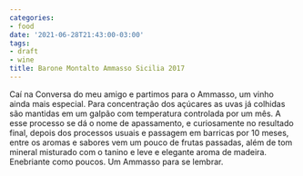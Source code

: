 ```yaml
---
categories:
- food
date: '2021-06-28T21:43:00-03:00'
tags:
- draft
- wine
title: Barone Montalto Ammasso Sicilia 2017
---
```

Caí na Conversa do meu amigo e partimos para o Ammasso, um vinho ainda mais especial. Para concentração dos açúcares as uvas já colhidas são mantidas em um galpão com temperatura controlada por um mês. A esse processo se dá o nome de apassamento, e curiosamente no resultado final, depois dos processos usuais e passagem em barricas por 10 meses, entre os aromas e sabores vem um pouco de frutas passadas, além de tom mineral misturado com o tanino e leve e elegante aroma de madeira. Enebriante como poucos. Um Ammasso para se lembrar.

